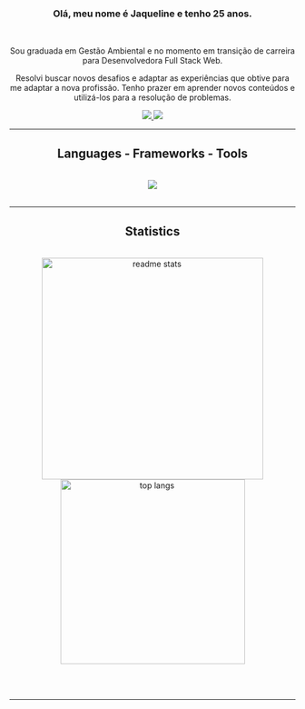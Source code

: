 <h3 align="center"> Olá, meu nome é Jaqueline e tenho 25 anos.</h3>

<br/>

<div align="center">
 
  Sou graduada em Gestão Ambiental e no momento em transição de carreira para Desenvolvedora Full Stack Web. 

 Resolvi buscar novos desafios e adaptar as experiências que obtive para me adaptar a nova profissão. 
 Tenho prazer em aprender novos conteúdos e utilizá-los para a resolução de problemas. 

 </div>
 
<div align="center"> 
  <a href="mailto:jaquemarques.santos@gmail.com">
    <img src="https://img.shields.io/badge/Gmail-333333?style=for-the-badge&logo=gmail&logoColor=red" />
  </a>
  <a href="hhttps://www.linkedin.com/in/jaquelinepaula/" target="_blank">
    <img src="https://img.shields.io/badge/LinkedIn-0077B5?style=for-the-badge&logo=linkedin&logoColor=white" target="_blank" />
  </a>
</div>

 <hr/>
 
<h2 align="center">Languages - Frameworks - Tools</h2>
<br/>
<div align="center">
  <img src="https://skillicons.dev/icons?i=js,html,css,java,mysql,react,tailwind,ts" /><br>
</div>

<br/>
<hr/>

<h2 align="center">Statistics</h2>
<br>
<div align=center>
  
  <img width=390 src="https://github-readme-stats.vercel.app/api?username=JaquePaula&count_private=true&show_icons=true&theme=react&rank_icon=github&border_radius=10" alt="readme stats" />
  <br/>
  <img width=325 align="center" src="https://github-readme-stats.vercel.app/api/top-langs/?username=JaquePaula&hide=HTML&langs_count=8&layout=compact&theme=react&border_radius=10&size_weight=0.5&count_weight=0.5&exclude_repo=github-readme-stats" alt="top langs" />
</div>

<br/><br/>

<hr/>
